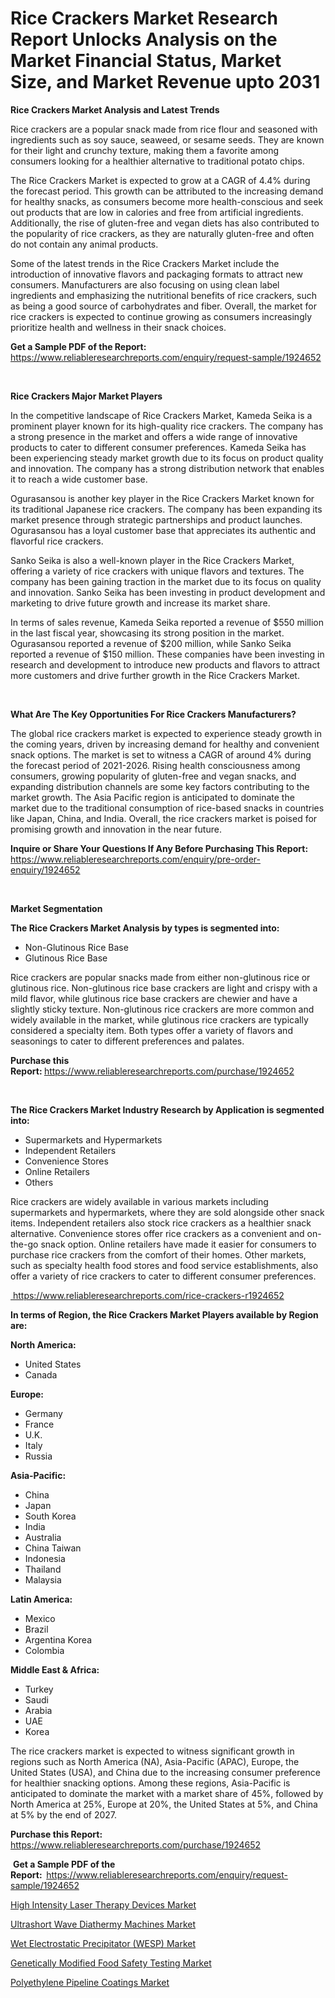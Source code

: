 <p><h1>Rice Crackers Market Research Report Unlocks Analysis on the Market Financial Status, Market Size, and Market Revenue upto 2031</h1></p><p><strong>Rice Crackers Market Analysis and Latest Trends</strong></p>
<p><p>Rice crackers are a popular snack made from rice flour and seasoned with ingredients such as soy sauce, seaweed, or sesame seeds. They are known for their light and crunchy texture, making them a favorite among consumers looking for a healthier alternative to traditional potato chips.</p><p>The Rice Crackers Market is expected to grow at a CAGR of 4.4% during the forecast period. This growth can be attributed to the increasing demand for healthy snacks, as consumers become more health-conscious and seek out products that are low in calories and free from artificial ingredients. Additionally, the rise of gluten-free and vegan diets has also contributed to the popularity of rice crackers, as they are naturally gluten-free and often do not contain any animal products.</p><p>Some of the latest trends in the Rice Crackers Market include the introduction of innovative flavors and packaging formats to attract new consumers. Manufacturers are also focusing on using clean label ingredients and emphasizing the nutritional benefits of rice crackers, such as being a good source of carbohydrates and fiber. Overall, the market for rice crackers is expected to continue growing as consumers increasingly prioritize health and wellness in their snack choices.</p></p>
<p><strong>Get a Sample PDF of the Report:&nbsp;</strong> <a href="https://www.reliableresearchreports.com/enquiry/request-sample/1924652">https://www.reliableresearchreports.com/enquiry/request-sample/1924652</a></p>
<p>&nbsp;</p>
<p><strong>Rice Crackers Major Market Players</strong></p>
<p><p>In the competitive landscape of Rice Crackers Market, Kameda Seika is a prominent player known for its high-quality rice crackers. The company has a strong presence in the market and offers a wide range of innovative products to cater to different consumer preferences. Kameda Seika has been experiencing steady market growth due to its focus on product quality and innovation. The company has a strong distribution network that enables it to reach a wide customer base.</p><p>Ogurasansou is another key player in the Rice Crackers Market known for its traditional Japanese rice crackers. The company has been expanding its market presence through strategic partnerships and product launches. Ogurasansou has a loyal customer base that appreciates its authentic and flavorful rice crackers.</p><p>Sanko Seika is also a well-known player in the Rice Crackers Market, offering a variety of rice crackers with unique flavors and textures. The company has been gaining traction in the market due to its focus on quality and innovation. Sanko Seika has been investing in product development and marketing to drive future growth and increase its market share.</p><p>In terms of sales revenue, Kameda Seika reported a revenue of $550 million in the last fiscal year, showcasing its strong position in the market. Ogurasansou reported a revenue of $200 million, while Sanko Seika reported a revenue of $150 million. These companies have been investing in research and development to introduce new products and flavors to attract more customers and drive further growth in the Rice Crackers Market.</p></p>
<p>&nbsp;</p>
<p><strong>What Are The Key Opportunities For Rice Crackers Manufacturers?</strong></p>
<p><p>The global rice crackers market is expected to experience steady growth in the coming years, driven by increasing demand for healthy and convenient snack options. The market is set to witness a CAGR of around 4% during the forecast period of 2021-2026. Rising health consciousness among consumers, growing popularity of gluten-free and vegan snacks, and expanding distribution channels are some key factors contributing to the market growth. The Asia Pacific region is anticipated to dominate the market due to the traditional consumption of rice-based snacks in countries like Japan, China, and India. Overall, the rice crackers market is poised for promising growth and innovation in the near future.</p></p>
<p><strong>Inquire or Share Your Questions If Any Before Purchasing This Report:</strong> <a href="https://www.reliableresearchreports.com/enquiry/pre-order-enquiry/1924652">https://www.reliableresearchreports.com/enquiry/pre-order-enquiry/1924652</a></p>
<p>&nbsp;</p>
<p><strong>Market Segmentation</strong></p>
<p><strong>The Rice Crackers Market Analysis by types is segmented into:</strong></p>
<p><ul><li>Non-Glutinous Rice Base</li><li>Glutinous Rice Base</li></ul></p>
<p><p>Rice crackers are popular snacks made from either non-glutinous rice or glutinous rice. Non-glutinous rice base crackers are light and crispy with a mild flavor, while glutinous rice base crackers are chewier and have a slightly sticky texture. Non-glutinous rice crackers are more common and widely available in the market, while glutinous rice crackers are typically considered a specialty item. Both types offer a variety of flavors and seasonings to cater to different preferences and palates.</p></p>
<p><strong>Purchase this Report:&nbsp;</strong><a href="https://www.reliableresearchreports.com/purchase/1924652">https://www.reliableresearchreports.com/purchase/1924652</a></p>
<p>&nbsp;</p>
<p><strong>The Rice Crackers Market Industry Research by Application is segmented into:</strong></p>
<p><ul><li>Supermarkets and Hypermarkets</li><li>Independent Retailers</li><li>Convenience Stores</li><li>Online Retailers</li><li>Others</li></ul></p>
<p><p>Rice crackers are widely available in various markets including supermarkets and hypermarkets, where they are sold alongside other snack items. Independent retailers also stock rice crackers as a healthier snack alternative. Convenience stores offer rice crackers as a convenient and on-the-go snack option. Online retailers have made it easier for consumers to purchase rice crackers from the comfort of their homes. Other markets, such as specialty health food stores and food service establishments, also offer a variety of rice crackers to cater to different consumer preferences.</p></p>
<p><a href="https://www.reliableresearchreports.com/rice-crackers-r1924652">&nbsp;https://www.reliableresearchreports.com/rice-crackers-r1924652</a></p>
<p><strong>In terms of Region, the Rice Crackers Market Players available by Region are:</strong></p>
<p>
    <p> <strong> North America: </strong>
        <ul>
            <li>United States</li>
            <li>Canada</li>
        </ul>
        </p> 
    <p> <strong> Europe: </strong>
        <ul>
            <li>Germany</li>
            <li>France</li>
            <li>U.K.</li>
            <li>Italy</li>
            <li>Russia</li>
        </ul>
        </p> 
    <p> <strong> Asia-Pacific: </strong>
        <ul>
            <li>China</li>
            <li>Japan</li>
            <li>South Korea</li>
            <li>India</li>
            <li>Australia</li>
            <li>China Taiwan</li>
            <li>Indonesia</li>
            <li>Thailand</li>
            <li>Malaysia</li>
        </ul>
        </p> 
    <p> <strong> Latin America: </strong>
        <ul>
            <li>Mexico</li>
            <li>Brazil</li>
            <li>Argentina Korea</li>
            <li>Colombia</li>
        </ul>
        </p> 
    <p> <strong> Middle East & Africa: </strong>
        <ul>
            <li>Turkey</li>
            <li>Saudi</li>
            <li>Arabia</li>
            <li>UAE</li>
            <li>Korea</li>
        </ul>
    </p>
    </p>
<p><p>The rice crackers market is expected to witness significant growth in regions such as North America (NA), Asia-Pacific (APAC), Europe, the United States (USA), and China due to the increasing consumer preference for healthier snacking options. Among these regions, Asia-Pacific is anticipated to dominate the market with a market share of 45%, followed by North America at 25%, Europe at 20%, the United States at 5%, and China at 5% by the end of 2027.</p></p>
<p><strong>Purchase this Report: </strong><a href="https://www.reliableresearchreports.com/purchase/1924652">https://www.reliableresearchreports.com/purchase/1924652</a></p>
<p>&nbsp;<strong>Get a Sample PDF of the Report:&nbsp;&nbsp;</strong><a href="https://www.reliableresearchreports.com/enquiry/request-sample/1924652">https://www.reliableresearchreports.com/enquiry/request-sample/1924652</a></p>
<p><strong></strong></p>
<p><p><a href="https://github.com/LouieAltenwert/Market-Research-Report-List-1/blob/main/high-intensity-laser-therapy-devices-market.md">High Intensity Laser Therapy Devices Market</a></p><p><a href="https://github.com/thomasBaker655/Market-Research-Report-List-1/blob/main/ultrashort-wave-diathermy-machines-market.md">Ultrashort Wave Diathermy Machines Market</a></p><p><a href="https://medium.com/@denisewilsogdn64/wet-electrostatic-precipitator-wesp-market-share-market-analysis-growth-trends-forecasts-2d97acfdaad7">Wet Electrostatic Precipitator (WESP) Market</a></p><p><a href="https://issuu.com/reportprime-2/docs/genetically-modified-food-safety-testing-market-si">Genetically Modified Food Safety Testing Market</a></p><p><a href="https://medium.com/@elzaziemann1943/polyethylene-pipeline-coatings-market-trends-a-detailed-study-of-its-market-segmentation-and-f053be164b8a">Polyethylene Pipeline Coatings Market</a></p></p>